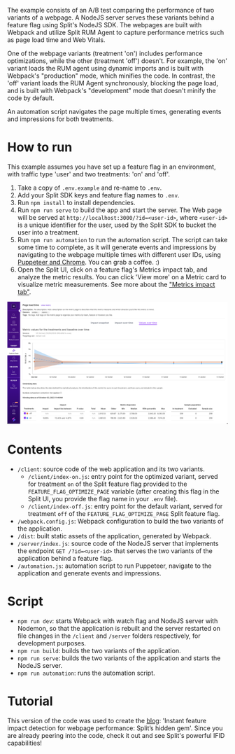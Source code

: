 The example consists of an A/B test comparing the performance of two variants of a webpage. A NodeJS server serves these variants behind a feature flag using Split's NodeJS SDK. The webpages are built with Webpack and utilize Split RUM Agent to capture performance metrics such as page load time and Web Vitals.

One of the webpage variants (treatment 'on') includes performance optimizations, while the other (treatment 'off') doesn't. For example, the 'on' variant loads the RUM agent using dynamic imports and is built with Webpack's "production" mode, which minifies the code. In contrast, the 'off' variant loads the RUM Agent synchronously, blocking the page load, and is built with Webpack's "development" mode that doesn't minify the code by default.

An automation script navigates the page multiple times, generating events and impressions for both treatments.

# How to run

This example assumes you have set up a feature flag in an environment, with traffic type 'user' and two treatments: 'on' and 'off'.

1. Take a copy of `.env.example` and re-name to `.env`.
2. Add your Split SDK keys and feature flag names to `.env`.
3. Run `npm install` to install dependencies.
4. Run `npm run serve` to build the app and start the server. The Web page will be served at `http://localhost:3000/?id=<user-id>`, where `<user-id>` is a unique identifier for the user, used by the Split SDK to bucket the user into a treatment.
5. Run `npm run automation` to run the automation script. The script can take some time to complete, as it will generate events and impressions by navigating to the webpage multiple times with different user IDs, using [Puppeteer and Chrome](https://www.npmjs.com/package/puppeteer). You can grab a coffee. :)
6. Open the Split UI, click on a feature flag's Metrics impact tab, and analyze the metric results. You can click 'View more' on a Metric card to visualize metric measurements. See more about the ["Metrics impact tab"](https://help.split.io/hc/en-us/articles/360020844451-Metrics-impact-tab).

![Split UI](./screenshot.png)

# Contents

- `/client`: source code of the web application and its two variants.
  - `/client/index-on.js`: entry point for the optimized variant, served for treatment `on` of the Split feature flag provided to the `FEATURE_FLAG_OPTIMIZE_PAGE` variable (after creating this flag in the Split UI, you provide the flag name in your `.env` file).
  - `/client/index-off.js`: entry point for the default variant, served for treatment `off` of the `FEATURE_FLAG_OPTIMIZE_PAGE` Split feature flag.
- `/webpack.config.js`: Webpack configuration to build the two variants of the application.
- `/dist`: built static assets of the application, generated by Webpack.
- `/server/index.js`: source code of the NodeJS server that implements the endpoint `GET /?id=<user-id>` that serves the two variants of the application behind a feature flag.
- `/automation.js`: automation script to run Puppeteer, navigate to the application and generate events and impressions.

# Script

- `npm run dev`: starts Webpack with watch flag and NodeJS server with Nodemon, so that the application is rebuilt and the server restarted on file changes in the `/client` and `/server` folders respectively, for development purposes.
- `npm run build`: builds the two variants of the application.
- `npm run serve`: builds the two variants of the application and starts the NodeJS server.
- `npm run automation`: runs the automation script.

# Tutorial

This version of the code was used to create the [blog](https://www.split.io/blog/): 'Instant feature impact detection for webpage performance: Split’s hidden gem'. Since you are already peering into the code, check it out and see Split's powerful IFID capabilities!